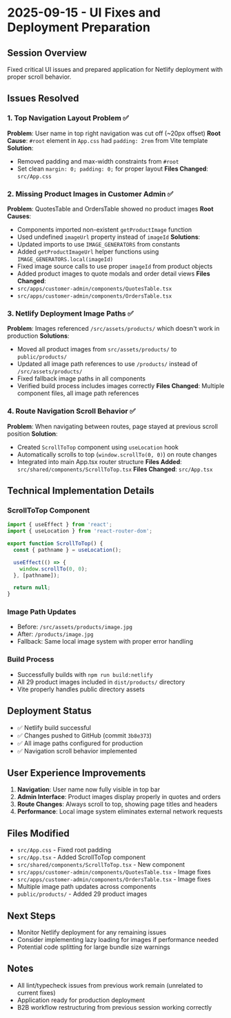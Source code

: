 # 2025-09-15 - UI Fixes and Deployment Preparation

## Session Overview
Fixed critical UI issues and prepared application for Netlify deployment with proper scroll behavior.

## Issues Resolved

### 1. Top Navigation Layout Problem ✅
**Problem**: User name in top right navigation was cut off (~20px offset)
**Root Cause**: `#root` element in `App.css` had `padding: 2rem` from Vite template
**Solution**:
- Removed padding and max-width constraints from `#root`
- Set clean `margin: 0; padding: 0;` for proper layout
**Files Changed**: `src/App.css`

### 2. Missing Product Images in Customer Admin ✅
**Problem**: QuotesTable and OrdersTable showed no product images
**Root Causes**:
- Components imported non-existent `getProductImage` function
- Used undefined `imageUrl` property instead of `imageId`
**Solutions**:
- Updated imports to use `IMAGE_GENERATORS` from constants
- Added `getProductImageUrl` helper functions using `IMAGE_GENERATORS.local(imageId)`
- Fixed image source calls to use proper `imageId` from product objects
- Added product images to quote modals and order detail views
**Files Changed**:
- `src/apps/customer-admin/components/QuotesTable.tsx`
- `src/apps/customer-admin/components/OrdersTable.tsx`

### 3. Netlify Deployment Image Paths ✅
**Problem**: Images referenced `/src/assets/products/` which doesn't work in production
**Solutions**:
- Moved all product images from `src/assets/products/` to `public/products/`
- Updated all image path references to use `/products/` instead of `/src/assets/products/`
- Fixed fallback image paths in all components
- Verified build process includes images correctly
**Files Changed**: Multiple component files, all image path references

### 4. Route Navigation Scroll Behavior ✅
**Problem**: When navigating between routes, page stayed at previous scroll position
**Solution**:
- Created `ScrollToTop` component using `useLocation` hook
- Automatically scrolls to top (`window.scrollTo(0, 0)`) on route changes
- Integrated into main App.tsx router structure
**Files Added**: `src/shared/components/ScrollToTop.tsx`
**Files Changed**: `src/App.tsx`

## Technical Implementation Details

### ScrollToTop Component
```typescript
import { useEffect } from 'react';
import { useLocation } from 'react-router-dom';

export function ScrollToTop() {
  const { pathname } = useLocation();

  useEffect(() => {
    window.scrollTo(0, 0);
  }, [pathname]);

  return null;
}
```

### Image Path Updates
- Before: `/src/assets/products/image.jpg`
- After: `/products/image.jpg`
- Fallback: Same local image system with proper error handling

### Build Process
- Successfully builds with `npm run build:netlify`
- All 29 product images included in `dist/products/` directory
- Vite properly handles public directory assets

## Deployment Status
- ✅ Netlify build successful
- ✅ Changes pushed to GitHub (commit `3b8e373`)
- ✅ All image paths configured for production
- ✅ Navigation scroll behavior implemented

## User Experience Improvements
1. **Navigation**: User name now fully visible in top bar
2. **Admin Interface**: Product images display properly in quotes and orders
3. **Route Changes**: Always scroll to top, showing page titles and headers
4. **Performance**: Local image system eliminates external network requests

## Files Modified
- `src/App.css` - Fixed root padding
- `src/App.tsx` - Added ScrollToTop component
- `src/shared/components/ScrollToTop.tsx` - New component
- `src/apps/customer-admin/components/QuotesTable.tsx` - Image fixes
- `src/apps/customer-admin/components/OrdersTable.tsx` - Image fixes
- Multiple image path updates across components
- `public/products/` - Added 29 product images

## Next Steps
- Monitor Netlify deployment for any remaining issues
- Consider implementing lazy loading for images if performance needed
- Potential code splitting for large bundle size warnings

## Notes
- All lint/typecheck issues from previous work remain (unrelated to current fixes)
- Application ready for production deployment
- B2B workflow restructuring from previous session working correctly